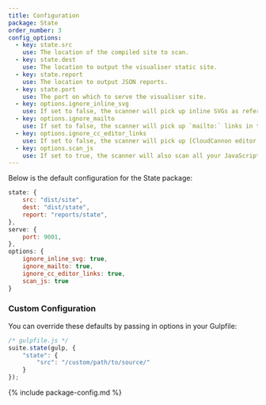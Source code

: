 ```yaml
---
title: Configuration
package: State
order_number: 3
config_options:
  - key: state.src
    use: The location of the compiled site to scan.
  - key: state.dest
    use: The location to output the visualiser static site.
  - key: state.report
    use: The location to output JSON reports.
  - key: state.port 
    use: The port on which to serve the visualiser site.
  - key: options.ignore_inline_svg
    use: If set to false, the scanner will pick up inline SVGs as referenced assets, and include them in the reports.
  - key: options.ignore_mailto
    use: If set to false, the scanner will pick up `mailto:` links in the HTML, and include them in the reports.
  - key: options.ignore_cc_editor_links
    use: If set to false, the scanner will pick up [CloudCannon editor links](https://docs.cloudcannon.com/editing/experience/editor-links/) and include them in the reports.
  - key: options.scan_js
    use: If set to true, the scanner will also scan all your JavaScript files and `<script>` tags for references. This causes it to run slower, but may build a more accurate/detailed dependency graph.
---
```

Below is the default configuration for the State package:

```js
state: {
    src: "dist/site",
    dest: "dist/state",
    report: "reports/state",
},
serve: {
    port: 9001,
},
options: {
    ignore_inline_svg: true,
    ignore_mailto: true,
    ignore_cc_editor_links: true,
    scan_js: true
}
```

### Custom Configuration

You can override these defaults by passing in options in your Gulpfile:

```js
/* gulpfile.js */
suite.state(gulp, {
    "state": {
        "src": "/custom/path/to/source/"
    }
});
```

{% include package-config.md %}